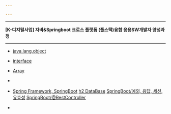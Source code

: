 ```yaml
---

---
```


---

**[K-디지털사업] 자바&Springboot 크로스 플랫폼 (풀스택)융합 응용SW개발자 양성과정**

---
- [java.lang.object](DailyPatch/DailyPatch_24_11/24_11_15.md)
- [interface](DailyPatch/DailyPatch_24_11/24_11_18.md)
- [Array](DailyPatch/DailyPatch_24_11/24_11_19.md)
- 


- [Spring Framework, SpringBoot](DailyPatch/DailyPatch_25_01/25_01_22.md)
  [h2 DataBase](DailyPatch/DailyPatch_25_01/25_01_23.md)
  [SpringBoot/예외, 응답, 세션, 유효성](DailyPatch/DailyPatch_25_01/25_01_24.md)
  [SpringBoot/@RestController](DailyPatch/DailyPatch_25_01/25_01_31.md)
- 